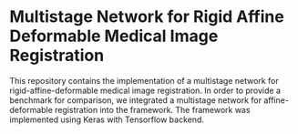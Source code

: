 # Multistage Network for Rigid Affine Deformable Medical Image Registration
This repository contains the implementation of a multistage network for rigid-affine-deformable medical image registration.
In order to provide a benchmark for comparison, we integrated a multistage network for affine-deformable registration into the framework. 
The framework was implemented using Keras with Tensorflow backend.

